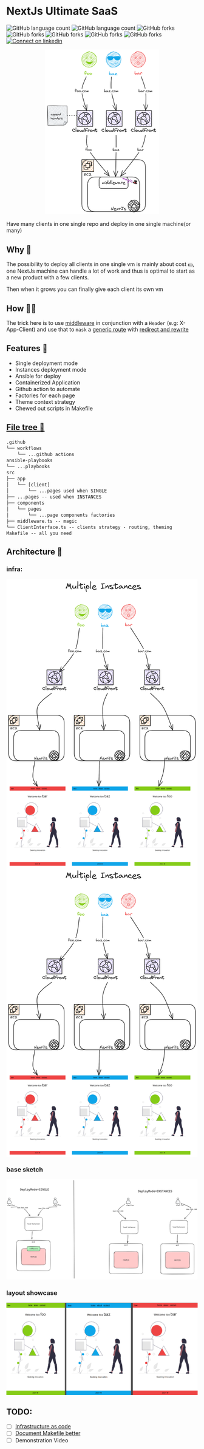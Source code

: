 # NextJs Ultimate SaaS

![GitHub language count](https://img.shields.io/github/languages/count/vzsoares/nextjs-ultimate-saas?style=for-the-badge)
![GitHub language count](https://img.shields.io/github/watchers/vzsoares/nextjs-ultimate-saas?style=for-the-badge)
![GitHub forks](https://img.shields.io/github/forks/vzsoares/nextjs-ultimate-saas?style=for-the-badge)
![GitHub forks](https://img.shields.io/github/stars/vzsoares/nextjs-ultimate-saas?style=for-the-badge)
![GitHub forks](https://img.shields.io/github/issues-closed/vzsoares/nextjs-ultimate-saas?style=for-the-badge)
![GitHub forks](https://img.shields.io/github/v/release/vzsoares/nextjs-ultimate-saas?style=for-the-badge)
![GitHub forks](https://img.shields.io/github/license/vzsoares/nextjs-ultimate-saas?style=for-the-badge)
[![Connect on linkedin](https://img.shields.io/badge/Connect-grey?style=for-the-badge&logo=linkedin)](https://www.linkedin.com/in/vinicius-zenha/)

<p align="center">
<img src="./static/next-saas-sample-hero.png" width="300px">
</p>

Have many clients in one single repo and deploy in one single machine(or many)

## Why 🤔

The possibility to deploy all clients in one single vm is mainly about cost 💵, one NextJs machine can handle a lot of work and thus is optimal to start as a new product with a few clients.

Then when it grows you can finally give each client its own vm

## How 👨‍💻

The trick here is to use [middleware](https://nextjs.org/docs/app/building-your-application/routing/middleware) in conjunction with a `Header`
(e.g: X-App-Client) and use that to `mask` a [generic route](https://nextjs.org/docs/app/building-your-application/routing/dynamic-routes) with [redirect and rewrite](https://nextjs.org/docs/app/building-your-application/routing/middleware#nextresponse)

## Features 📃

-   Single deployment mode
-   Instances deployment mode
-   Ansible for deploy
-   Containerized Application
-   Github action to automate
-   Factories for each page
-   Theme context strategy
-   Chewed out scripts in Makefile

## [File tree 🌲](<https://tree.nathanfriend.io/?s=(%27options!(%27fancy!true~fullPath6~trailingSlash6~rootDot6)~B(%27B%27F3Jorkflows*..F%20actions3ansible-8%20...8src*appR%5Bc9%5DR05K4SINGLE*5s24INSTANCES*7RQsR05%207%20factories*middlewarHmagic*C9InterfacHc9KstrategyO%20routing%2C%20theming3Makefile2all%20you%20need%27)~version!%271%27)*300%20%202O-%203%5Cn4usedJhen%205...Q6!false7components8playbooks39lientBsource!F.githubHe.ts2J%20wKs%20O%20-QpageR*0%01RQOKJHFB987654320*>)

```
.github
└── workflows
    └── ...github actions
ansible-playbooks
└── ...playbooks
src
├── app
│   └── [client]
│       └── ...pages used when SINGLE
├── ...pages -- used when INSTANCES
├── components
│   └── pages
│       └── ...page components factories
├── middleware.ts -- magic
└── ClientInterface.ts -- clients strategy - routing, theming
Makefile -- all you need
```

## Architecture 🎨

### infra:

<img align='center' src="./static/next-saas-sample-instances.png">

<img align='center' src="./static/next-saas-sample-instances.png">

### base sketch

<img src='/static/basesketch.png'/>

### layout showcase

<img src='/static/foobazbar.jpg'/>

## TODO:

-   [ ] [Infrastructure as code](https://developer.hashicorp.com/terraform?product_intent=terraform)
-   [ ] [Document Makefile better](https://gist.github.com/prwhite/8168133?permalink_comment_id=4160123)
-   [ ] Demonstration Video
